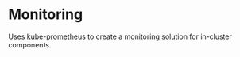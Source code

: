 # Monitoring

Uses [kube-prometheus](https://github.com/coreos/kube-prometheus) to create a monitoring solution for in-cluster components.
